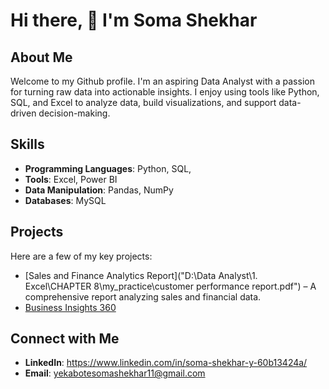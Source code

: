 # Hi there, 👋 I'm Soma Shekhar

## About Me
Welcome to my Github profile. I'm an aspiring Data Analyst with a passion for turning raw data into actionable insights. I enjoy using tools like Python, SQL, and Excel to analyze data, build visualizations, and support data-driven decision-making.

## Skills
- **Programming Languages**: Python, SQL,
- **Tools**: Excel, Power BI
- **Data Manipulation**: Pandas, NumPy
- **Databases**: MySQL

## Projects
Here are a few of my key projects:
- [Sales and Finance Analytics Report]("D:\Data Analyst\1. Excel\CHAPTER 8\my_practice\customer performance report.pdf") – A comprehensive report analyzing sales and financial data.
- [Business Insights 360](https://app.powerbi.com/view?r=eyJrIjoiODE2ODdjNTEtOTkyNi00MTQ1LWI1MDAtNTM2NzM2MDNjY2U4IiwidCI6ImM2ZTU0OWIzLTVmNDUtNDAzMi1hYWU5LWQ0MjQ0ZGM1YjJjNCJ9)

## Connect with Me
- **LinkedIn**: https://www.linkedin.com/in/soma-shekhar-y-60b13424a/
- **Email**: yekabotesomashekhar11@gmail.com

